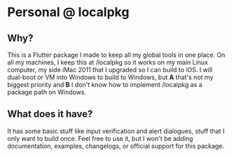 # Personal @ localpkg

## Why?

This is a Flutter package I made to keep all my global tools in one place. On all my machines, I keep this at /localpkg so it works on my main Linux computer, my side iMac 2011 that I upgraded so I can build to iOS. I will dual-boot or VM into Windows to build to Windows, but **A** that's not my biggest priority and **B** I don't know how to implement /localpkg as a package path on Windows.

## What does it have?

It has some basic stuff like input verification and alert dialogues, stuff that I only want to build once. Feel free to use it, but I won't be adding documentation, examples, changelogs, or official support for this package.